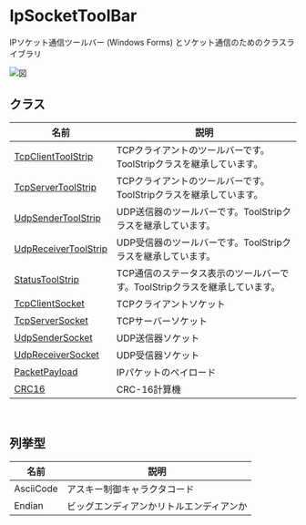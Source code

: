# IpSocketToolBar
IPソケット通信ツールバー (Windows Forms) とソケット通信のためのクラスライブラリ

![図](README/img.png)

## クラス

|  名前  |  説明  |
| ---- | ---- |
| [TcpClientToolStrip](README/TcpClientToolStrip.md)  |  TCPクライアントのツールバーです。ToolStripクラスを継承しています。 |
| [TcpServerToolStrip](README/TcpServerToolStrip.md)  |  TCPクライアントのツールバーです。ToolStripクラスを継承しています。  |
| [UdpSenderToolStrip](README/UdpSenderToolStrip.md)  |  UDP送信器のツールバーです。ToolStripクラスを継承しています。  |
| [UdpReceiverToolStrip](README/UdpReceiverToolStrip.md)  |  UDP受信器のツールバーです。ToolStripクラスを継承しています。  |
| [StatusToolStrip](README/StatusToolStrip.md)  |  TCP通信のステータス表示のツールバーです。ToolStripクラスを継承しています。  |
| [TcpClientSocket](README/TcpClientSocket.md)  | TCPクライアントソケット |
| [TcpServerSocket](README/TcpServerSocket.md)  | TCPサーバーソケット |
| [UdpSenderSocket](README/UdpSenderSocket.md)  | UDP送信器ソケット |
| [UdpReceiverSocket](README/UdpReceiverSocket.md)  | UDP受信器ソケット |
| [PacketPayload](README/PacketPayload.md)  | IPパケットのペイロード |
| [CRC16](README/CRC16.md)  |  CRC-16計算機  |

<br>

## 列挙型

|  名前  |  説明  |
| ---- | ---- |
|  AsciiCode  |  アスキー制御キャラクタコード  |
|  Endian  |  ビッグエンディアンかリトルエンディアンか  |

